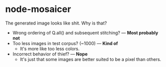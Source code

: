 # node-mosaicer

The generated image looks like shit. Why is that?

* Wrong ordering of Q.all() and subsequent stitching? — **Most probably not**
* Too less images in test corpus? (~1000) — **Kind of**
    * It's more like too less colors.
* Incorrect behavior of thief? — **Nope**
    * It's just that some images are better suited to be a pixel than others.
